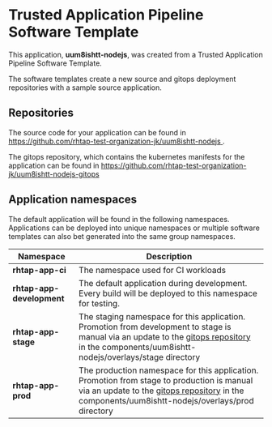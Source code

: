 # Trusted Application Pipeline Software Template

This application, **uum8ishtt-nodejs**, was created from a Trusted Application Pipeline Software Template.

The software templates create a new source and gitops deployment repositories with a sample source application. 

## Repositories

The source code for your application can be found in [https://github.com/rhtap-test-organization-jk/uum8ishtt-nodejs ](https://github.com/rhtap-test-organization-jk/uum8ishtt-nodejs ).
 
The gitops repository, which contains the kubernetes manifests for the application can be found in 
[https://github.com/rhtap-test-organization-jk/uum8ishtt-nodejs-gitops ](https://github.com/rhtap-test-organization-jk/uum8ishtt-nodejs-gitops ) 

## Application namespaces 

The default application will be found in the following namespaces. Applications can be deployed into unique namespaces or multiple software templates can also bet generated into the same group namespaces.  

|  Namespace   |  Description   |  
| -------- | -------- |
| **rhtap-app-ci** | The namespace used for CI workloads |
| **rhtap-app-development** | The default application during development. Every build will be deployed to this namespace for testing. |
| **rhtap-app-stage** | The staging namespace for this application. Promotion from development to stage is manual via an update to the [gitops repository](https://github.com/rhtap-test-organization-jk/uum8ishtt-nodejs-gitops ) in the components/uum8ishtt-nodejs/overlays/stage directory |
| **rhtap-app-prod** | The production namespace for this application. Promotion from stage to production is manual via an update to the [gitops repository](https://github.com/rhtap-test-organization-jk/uum8ishtt-nodejs-gitops ) in the components/uum8ishtt-nodejs/overlays/prod directory |